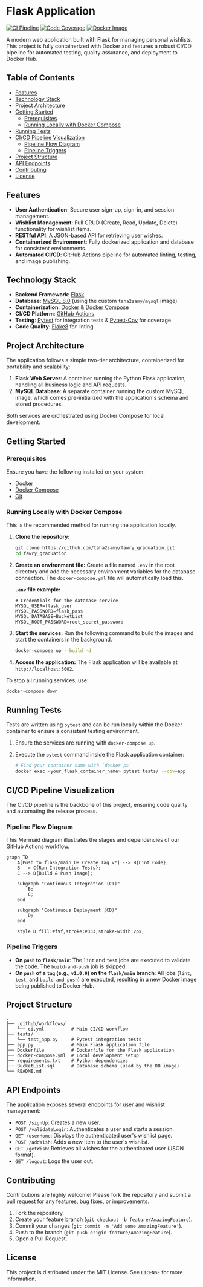 

# Flask Application

[![CI Pipeline](https://github.com/taha2samy/fawry_graduation/actions/workflows/ci.yml/badge.svg)](https://github.com/taha2samy/fawry_graduation/actions/workflows/ci.yml)
[![Code Coverage](https://codecov.io/gh/taha2samy/fawry_graduation/branch/flask/main/graph/badge.svg)](https://codecov.io/gh/taha2samy/fawry_graduation)
[![Docker Image](https://img.shields.io/docker/pulls/taha2samy/fawry-flask-app.svg?style=flat-square)](https://hub.docker.com/r/taha2samy/fawry-flask-app)

A modern web application built with Flask for managing personal wishlists. This project is fully containerized with Docker and features a robust CI/CD pipeline for automated testing, quality assurance, and deployment to Docker Hub.

## Table of Contents

- [Features](#features)
- [Technology Stack](#technology-stack)
- [Project Architecture](#project-architecture)
- [Getting Started](#getting-started)
  - [Prerequisites](#prerequisites)
  - [Running Locally with Docker Compose](#running-locally-with-docker-compose)
- [Running Tests](#running-tests)
- [CI/CD Pipeline Visualization](#cicd-pipeline-visualization)
  - [Pipeline Flow Diagram](#pipeline-flow-diagram)
  - [Pipeline Triggers](#pipeline-triggers)
- [Project Structure](#project-structure)
- [API Endpoints](#api-endpoints)
- [Contributing](#contributing)
- [License](#license)

## Features

- **User Authentication**: Secure user sign-up, sign-in, and session management.
- **Wishlist Management**: Full CRUD (Create, Read, Update, Delete) functionality for wishlist items.
- **RESTful API**: A JSON-based API for retrieving user wishes.
- **Containerized Environment**: Fully dockerized application and database for consistent environments.
- **Automated CI/CD**: GitHub Actions pipeline for automated linting, testing, and image publishing.

## Technology Stack

- **Backend Framework**: [Flask](https://flask.palletsprojects.com/)
- **Database**: [MySQL 8.0](https://www.mysql.com/) (using the custom `taha2samy/mysql` image)
- **Containerization**: [Docker](https://www.docker.com/) & [Docker Compose](https://docs.docker.com/compose/)
- **CI/CD Platform**: [GitHub Actions](https://github.com/features/actions)
- **Testing**: [Pytest](https://pytest.org/) for integration tests & [Pytest-Cov](https://pytest-cov.readthedocs.io/) for coverage.
- **Code Quality**: [Flake8](https://flake8.pycqa.org/) for linting.

## Project Architecture

The application follows a simple two-tier architecture, containerized for portability and scalability:
1.  **Flask Web Server**: A container running the Python Flask application, handling all business logic and API requests.
2.  **MySQL Database**: A separate container running the custom MySQL image, which comes pre-initialized with the application's schema and stored procedures.

Both services are orchestrated using Docker Compose for local development.

## Getting Started

### Prerequisites

Ensure you have the following installed on your system:
- [Docker](https://www.docker.com/get-started)
- [Docker Compose](https://docs.docker.com/compose/install/)
- [Git](https://git-scm.com/)

### Running Locally with Docker Compose

This is the recommended method for running the application locally.

1.  **Clone the repository:**
    ```bash
    git clone https://github.com/taha2samy/fawry_graduation.git
    cd fawry_graduation
    ```

2.  **Create an environment file:**
    Create a file named `.env` in the root directory and add the necessary environment variables for the database connection. The `docker-compose.yml` file will automatically load this.

    **`.env` file example:**
    ```env
    # Credentials for the database service
    MYSQL_USER=flask_user
    MYSQL_PASSWORD=flask_pass
    MYSQL_DATABASE=BucketList
    MYSQL_ROOT_PASSWORD=root_secret_password
    ```

3.  **Start the services:**
    Run the following command to build the images and start the containers in the background.

    ```bash
    docker-compose up --build -d
    ```

4.  **Access the application:**
    The Flask application will be available at `http://localhost:5002`.

To stop all running services, use:
```bash
docker-compose down
```

## Running Tests

Tests are written using `pytest` and can be run locally within the Docker container to ensure a consistent testing environment.

1.  Ensure the services are running with `docker-compose up`.
2.  Execute the `pytest` command inside the Flask application container:

    ```bash
    # Find your container name with `docker ps`
    docker exec <your_flask_container_name> pytest tests/ --cov=app
    ```

## CI/CD Pipeline Visualization

The CI/CD pipeline is the backbone of this project, ensuring code quality and automating the release process.

### Pipeline Flow Diagram

This Mermaid diagram illustrates the stages and dependencies of our GitHub Actions workflow.

```mermaid
graph TD
    A[Push to flask/main OR Create Tag v*] --> B{Lint Code};
    B --> C{Run Integration Tests};
    C --> D{Build & Push Image};

    subgraph "Continuous Integration (CI)"
        B;
        C;
    end
    
    subgraph "Continuous Deployment (CD)"
        D;
    end

    style D fill:#f9f,stroke:#333,stroke-width:2px;
```

### Pipeline Triggers

-   **On `push` to `flask/main`**: The `lint` and `test` jobs are executed to validate the code. The `build-and-push` job is skipped.
-   **On `push` of a `tag` (e.g., `v1.0.0`) on the `flask/main` branch**: All jobs (`lint`, `test`, and `build-and-push`) are executed, resulting in a new Docker image being published to Docker Hub.

## Project Structure

```
.
├── .github/workflows/
│   └── ci.yml          # Main CI/CD workflow
├── tests/
│   └── test_app.py     # Pytest integration tests
├── app.py              # Main Flask application file
├── Dockerfile          # Dockerfile for the Flask application
├── docker-compose.yml  # Local development setup
├── requirements.txt    # Python dependencies
├── BucketList.sql      # Database schema (used by the DB image)
└── README.md
```

## API Endpoints

The application exposes several endpoints for user and wishlist management:

-   `POST /signUp`: Creates a new user.
-   `POST /validateLogin`: Authenticates a user and starts a session.
-   `GET /userHome`: Displays the authenticated user's wishlist page.
-   `POST /addWish`: Adds a new item to the user's wishlist.
-   `GET /getWish`: Retrieves all wishes for the authenticated user (JSON format).
-   `GET /logout`: Logs the user out.

## Contributing

Contributions are highly welcome! Please fork the repository and submit a pull request for any features, bug fixes, or improvements.

1.  Fork the repository.
2.  Create your feature branch (`git checkout -b feature/AmazingFeature`).
3.  Commit your changes (`git commit -m 'Add some AmazingFeature'`).
4.  Push to the branch (`git push origin feature/AmazingFeature`).
5.  Open a Pull Request.

## License

This project is distributed under the MIT License. See `LICENSE` for more information.
```
